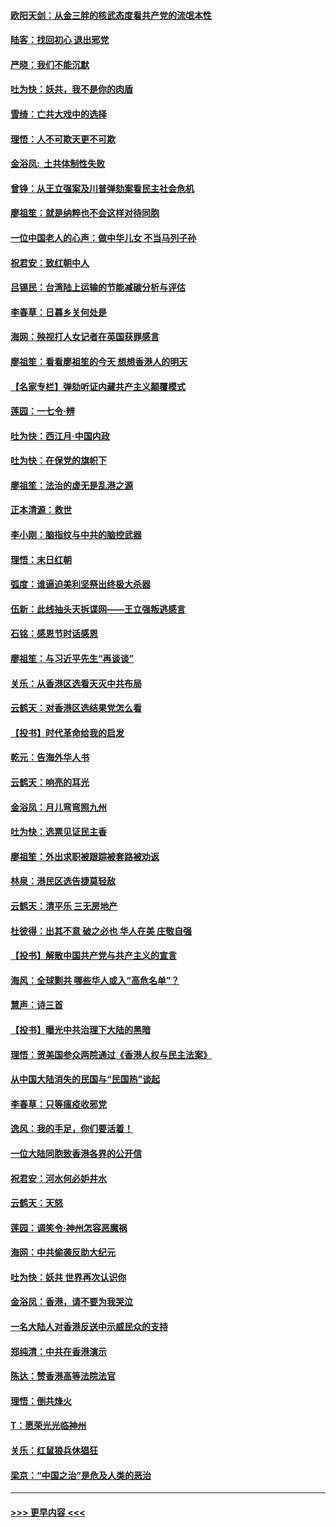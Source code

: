 #### [欧阳天剑：从金三胖的核武态度看共产党的流氓本性](../pages/nsc993/n11702238.md?t=12060833) 
#### [陆客：找回初心 退出邪党](../pages/nsc993/n11702213.md?t=12060833) 
#### [严晓：我们不能沉默](../pages/nsc993/n11702110.md?t=12060833) 
#### [吐为快：妖共，我不是你的肉盾](../pages/nsc993/n11701366.md?t=12060833) 
#### [雪绮：亡共大戏中的选择](../pages/nsc993/n11699922.md?t=12060833) 
#### [理悟：人不可欺天更不可欺](../pages/nsc993/n11699657.md?t=12060833) 
#### [金浴凤:  土共体制性失败](../pages/nsc993/n11699361.md?t=12060833) 
#### [曾铮：从王立强案及川普弹劾案看民主社会危机](../pages/nsc993/n11699318.md?t=12060833) 
#### [廖祖笙：就是纳粹也不会这样对待同胞](../pages/nsc993/n11697658.md?t=12060833) 
#### [一位中国老人的心声：做中华儿女 不当马列子孙](../pages/nsc993/n11697525.md?t=12060833) 
#### [祝君安：致红朝中人](../pages/nsc993/n11697518.md?t=12060833) 
#### [吕锡民：台湾陆上运输的节能减碳分析与评估](../pages/nsc993/n11694983.md?t=12060833) 
#### [李春草：日暮乡关何处是](../pages/nsc993/n11694805.md?t=12060833) 
#### [海网：殃视打人女记者在英国获罪感言](../pages/nsc993/n11693832.md?t=12060833) 
#### [廖祖笙：看看廖祖笙的今天 想想香港人的明天](../pages/nsc993/n11693707.md?t=12060833) 
#### [【名家专栏】弹劾听证内藏共产主义颠覆模式](../pages/nsc993/n11693563.md?t=12060833) 
#### [莲园：一七令‧辨](../pages/nsc993/n11692558.md?t=12060833) 
#### [吐为快：西江月·中国内政](../pages/nsc993/n11692071.md?t=12060833) 
#### [吐为快：在保党的旗帜下](../pages/nsc993/n11691188.md?t=12060833) 
#### [廖祖笙：法治的虚无是乱港之源](../pages/nsc993/n11690605.md?t=12060833) 
#### [正本清源：救世](../pages/nsc993/n11689134.md?t=12060833) 
#### [李小刚：脑指纹与中共的脑控武器](../pages/nsc993/n11688900.md?t=12060833) 
#### [理悟：末日红朝](../pages/nsc993/n11688829.md?t=12060833) 
#### [弧度：谁逼迫美利坚祭出终极大杀器](../pages/nsc993/n11688735.md?t=12060833) 
#### [伍新：此线抽头天拆谍网——王立强叛逃感言](../pages/nsc993/n11687981.md?t=12060833) 
#### [石铭：感恩节时话感恩](../pages/nsc993/n11687568.md?t=12060833) 
#### [廖祖笙：与习近平先生“再谈谈”](../pages/nsc993/n11687005.md?t=12060833) 
#### [关乐：从香港区选看天灭中共布局](../pages/nsc993/n11686647.md?t=12060833) 
#### [云鹤天：对香港区选结果党怎么看](../pages/nsc993/n11686216.md?t=12060833) 
#### [【投书】时代革命给我的启发](../pages/nsc993/n11684287.md?t=12060833) 
#### [乾元：告海外华人书](../pages/nsc993/n11684044.md?t=12060833) 
#### [云鹤天：响亮的耳光](../pages/nsc993/n11684254.md?t=12060833) 
#### [金浴凤：月儿弯弯照九州](../pages/nsc993/n11684231.md?t=12060833) 
#### [吐为快：选票见证民主香](../pages/nsc993/n11684206.md?t=12060833) 
#### [廖祖笙：外出求职被跟踪被套路被劝返](../pages/nsc993/n11683874.md?t=12060833) 
#### [林泉：港民区选告捷莫轻敌](../pages/nsc993/n11683930.md?t=12060833) 
#### [云鹤天：清平乐 三无房地产](../pages/nsc993/n11681521.md?t=12060833) 
#### [杜彼得：出其不意 破之必也 华人在美 庄敬自强](../pages/nsc993/n11679554.md?t=12060833) 
#### [【投书】解散中国共产党与共产主义的宣言](../pages/nsc993/n11679177.md?t=12060833) 
#### [海风：全球剿共 哪些华人或入“高危名单”？](../pages/nsc993/n11678617.md?t=12060833) 
#### [慧声：诗三首](../pages/nsc993/n11678848.md?t=12060833) 
#### [【投书】曝光中共治理下大陆的黑暗](../pages/nsc993/n11678674.md?t=12060833) 
#### [理悟：贺美国参众两院通过《香港人权与民主法案》](../pages/nsc993/n11678104.md?t=12060833) 
#### [从中国大陆消失的民国与“民国热”谈起](../pages/nsc993/n11678075.md?t=12060833) 
#### [李春草：只等瘟疫收邪党](../pages/nsc993/n11677308.md?t=12060833) 
#### [逸风：我的手足，你们要活着！](../pages/nsc993/n11676352.md?t=12060833) 
#### [一位大陆同胞致香港各界的公开信](../pages/nsc993/n11675761.md?t=12060833) 
#### [祝君安：河水何必妒井水](../pages/nsc993/n11675746.md?t=12060833) 
#### [云鹤天：天怒](../pages/nsc993/n11675718.md?t=12060833) 
#### [莲园：调笑令‧神州怎容恶魔祸](../pages/nsc993/n11675648.md?t=12060833) 
#### [海网：中共偷袭反助大纪元](../pages/nsc993/n11673515.md?t=12060833) 
#### [吐为快：妖共 世界再次认识你](../pages/nsc993/n11673506.md?t=12060833) 
#### [金浴凤：香港，请不要为我哭泣](../pages/nsc993/n11673248.md?t=12060833) 
#### [一名大陆人对香港反送中示威民众的支持](../pages/nsc993/n11672615.md?t=12060833) 
#### [郑纯清：中共在香港演示](../pages/nsc993/n11670539.md?t=12060833) 
#### [陈达：赞香港高等法院法官](../pages/nsc993/n11669542.md?t=12060833) 
#### [理悟：倒共烽火](../pages/nsc993/n11668844.md?t=12060833) 
#### [T：愿荣光光临神州](../pages/nsc993/n11668421.md?t=12060833) 
#### [关乐：红鼠狼兵休猖狂](../pages/nsc993/n11668378.md?t=12060833) 
#### [梁京：“中国之治”是危及人类的恶治](../pages/nsc993/n11668328.md?t=12060833) 

----
#### [ >>> 更早内容 <<< ](../indexes/nsc993-earlier.md)
